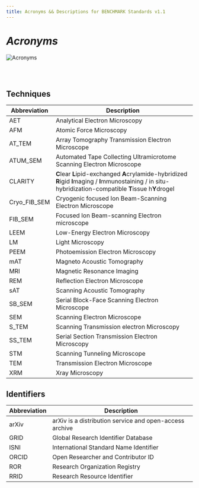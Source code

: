 ```yaml
---
title: Acronyms && Descriptions for BENCHMARK Standards v1.1
---
```


# ***Acronyms***

![Acronyms](https://img.shields.io/badge/BENCHMARK-Acronyms-FFFC33)

<br/><br/> 


## **Techniques**

| Abbreviation      | Description | 
| ---------------- | ------------ | 
| AET | Analytical Electron Microscopy |
| AFM | Atomic Force Microscopy | 
| AT_TEM | Array Tomography Transmission Electron Microscope |
| ATUM_SEM | Automated Tape Collecting Ultramicrotome Scanning Electron Microscope | 
| CLARITY | **C**lear **L**ipid-exchanged **A**crylamide-hybridized **R**igid **I**maging / **I**mmunostaining / in situ-hybridization-compatible **T**issue h**Y**drogel |
| Cryo_FIB_SEM | Cryogenic focused Ion Beam-Scanning Electron Microscope |
| FIB_SEM | Focused Ion Beam-scanning Electron microscope |
| LEEM | Low-Energy Electron Microscopy |
| LM | Light Microscopy |
| PEEM | Photoemission Electron Microscopy |
| mAT | Magneto Acoustic Tomography |
| MRI | Magnetic Resonance Imaging |
| REM | Reflection Electron Microscope |
| sAT | Scanning Acoustic Tomography |
| SB_SEM | Serial Block-Face Scanning Electron Microscope |
| SEM | Scanning Electron Microscope |
| S_TEM | Scanning Transmission electron Microscopy |
| SS_TEM | Serial Section Transmission Electron Microscopy |
| STM | Scanning Tunneling Microscope |
| TEM | Transmission Electron Microscope |
| XRM | Xray Microscopy |



## **Identifiers**

| Abbreviation      | Description | 
| ---------------- | ------------ | 
| arXiv | arXiv is a distribution service and open-access archive|
| GRID | Global Research Identifier Database |
| ISNI | International Standard Name Identifier |
| ORCID | Open Researcher and Contributor ID |
| ROR | Research Organization Registry |
| RRID | Research Resource Identifier |

